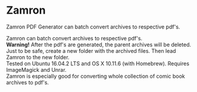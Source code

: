 # Zamron
Zamron PDF Generator can batch convert archives to respective pdf's.

Zamron can batch convert archives to respective pdf's.
<br> 
<b>Warning!</b> After the pdf's are generated, the parent archives will be deleted.
<br>
Just to be safe, create a new folder with the archived files. Then lead Zamron to the new folder.
<br>
Tested on Ubuntu 16.04.2 LTS and OS X 10.11.6 (with Homebrew). Requires ImageMagick and Unrar.
<br>
Zamron is especially good for converting whole collection of comic book archives to pdf's. 
